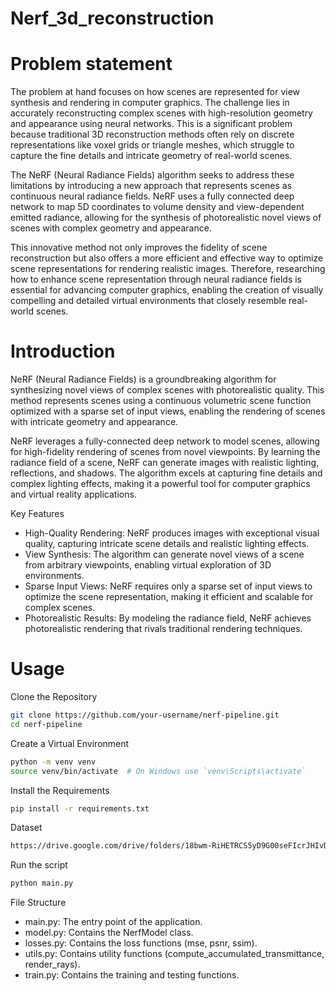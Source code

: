 # Nerf_3d_reconstruction

# **Problem statement**

The problem at hand focuses on how scenes are represented for view synthesis and rendering in computer graphics. The challenge lies in accurately reconstructing complex scenes with high-resolution geometry and appearance using neural networks. This is a significant problem because traditional 3D reconstruction methods often rely on discrete representations like voxel grids or triangle meshes, which struggle to capture the fine details and intricate geometry of real-world scenes.

The NeRF (Neural Radiance Fields) algorithm seeks to address these limitations by introducing a new approach that represents scenes as continuous neural radiance fields. NeRF uses a fully connected deep network to map 5D coordinates to volume density and view-dependent emitted radiance, allowing for the synthesis of photorealistic novel views of scenes with complex geometry and appearance.

This innovative method not only improves the fidelity of scene reconstruction but also offers a more efficient and effective way to optimize scene representations for rendering realistic images. Therefore, researching how to enhance scene representation through neural radiance fields is essential for advancing computer graphics, enabling the creation of visually compelling and detailed virtual environments that closely resemble real-world scenes.

# **Introduction**

NeRF (Neural Radiance Fields) is a groundbreaking algorithm for synthesizing novel views of complex scenes with photorealistic quality. This method represents scenes using a continuous volumetric scene function optimized with a sparse set of input views, enabling the rendering of scenes with intricate geometry and appearance.

NeRF leverages a fully-connected deep network to model scenes, allowing for high-fidelity rendering of scenes from novel viewpoints. By learning the radiance field of a scene, NeRF can generate images with realistic lighting, reflections, and shadows. The algorithm excels at capturing fine details and complex lighting effects, making it a powerful tool for computer graphics and virtual reality applications.

Key Features
- High-Quality Rendering: NeRF produces images with exceptional visual quality, capturing intricate scene details and realistic lighting effects.
- View Synthesis: The algorithm can generate novel views of a scene from arbitrary viewpoints, enabling virtual exploration of 3D environments.
- Sparse Input Views: NeRF requires only a sparse set of input views to optimize the scene representation, making it efficient and scalable for complex scenes.
- Photorealistic Results: By modeling the radiance field, NeRF achieves photorealistic rendering that rivals traditional rendering techniques.

# **Usage**

Clone the Repository

```bash
git clone https://github.com/your-username/nerf-pipeline.git
cd nerf-pipeline
```
Create a Virtual Environment

```bash
python -m venv venv
source venv/bin/activate  # On Windows use `venv\Scripts\activate`
```
Install the Requirements

```bash
pip install -r requirements.txt
```

Dataset 
```bash
https://drive.google.com/drive/folders/18bwm-RiHETRCS5yD9G00seFIcrJHIvD-
```

Run the script
```bash
python main.py

```
File Structure


- main.py: The entry point of the application.
- model.py: Contains the NerfModel class.
- losses.py: Contains the loss functions (mse, psnr, ssim).
- utils.py: Contains utility functions (compute_accumulated_transmittance, render_rays).
- train.py: Contains the training and testing functions.


